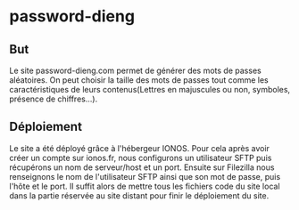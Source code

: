 # password-dieng
## But
Le site password-dieng.com permet de générer des mots de passes aléatoires. On peut choisir la taille des mots de passes tout comme les caractéristiques de leurs contenus(Lettres en majuscules ou non, symboles, présence de chiffres...).
## Déploiement
Le site a été déployé grâce à l'hébergeur IONOS. Pour cela après avoir créer un compte sur ionos.fr, nous configurons un utilisateur SFTP puis récupérons un nom de serveur/host et un port. Ensuite sur Filezilla nous renseignons le nom de l'utilisateur SFTP ainsi que son mot de passe, puis l'hôte et le port. Il suffit alors de mettre tous les fichiers code du site local dans la partie réservée au site distant pour finir le déploiement du site.
